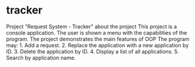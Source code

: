 # tracker
Project "Request System - Tracker"  about the project  This project is a console application. The user is shown a menu with the capabilities of the program. The project demonstrates the main features of OOP  The program may:  1. Add a request.  2. Replace the application with a new application by ID.  3. Delete the application by ID.  4. Display a list of all applications.  5. Search by application name.
